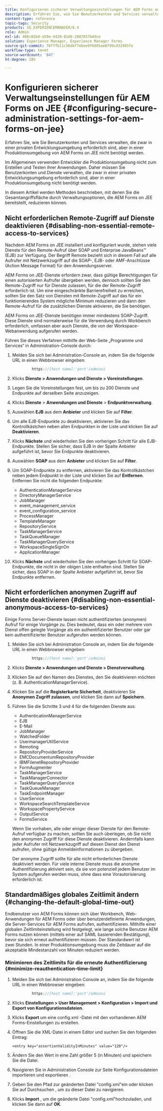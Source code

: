 ```yaml
---
title: Konfigurieren sicherer Verwaltungseinstellungen für AEM Forms on JEE
description: Erfahren Sie, wie Sie Benutzerkonten und Services verwalten, die zwar in einer privaten Entwicklungsumgebung erforderlich sind, aber in einer Produktionsumgebung von AEM Forms on JEE nicht benötigt werden.
content-type: reference
topic-tags: Security
products: SG_EXPERIENCEMANAGER/6.4
role: Admin
exl-id: 40bc01b4-a59e-4420-81d6-2887857bddce
solution: Experience Manager, Experience Manager Forms
source-git-commit: 76fffb11c56dbf7ebee9f6805ae0799cd32985fe
workflow-type: tm+mt
source-wordcount: '847'
ht-degree: 28%

---
```


# Konfigurieren sicherer Verwaltungseinstellungen für AEM Forms on JEE {#configuring-secure-administration-settings-for-aem-forms-on-jee}

Erfahren Sie, wie Sie Benutzerkonten und Services verwalten, die zwar in einer privaten Entwicklungsumgebung erforderlich sind, aber in einer Produktionsumgebung von AEM Forms on JEE nicht benötigt werden.

Im Allgemeinen verwenden Entwickler die Produktionsumgebung nicht zum Erstellen und Testen ihrer Anwendungen. Daher müssen Sie Benutzerkonten und Dienste verwalten, die zwar in einer privaten Entwicklungsumgebung erforderlich sind, aber in einer Produktionsumgebung nicht benötigt werden.

In diesem Artikel werden Methoden beschrieben, mit denen Sie die Gesamtangriffsfläche durch Verwaltungsoptionen, die AEM Forms on JEE bereitstellt, reduzieren können.

## Nicht erforderlichen Remote-Zugriff auf Dienste deaktivieren {#disabling-non-essential-remote-access-to-services}

Nachdem AEM Forms on JEE installiert und konfiguriert wurde, stehen viele Dienste für den Remote-Aufruf über SOAP und Enterprise JavaBeans™ (EJB) zur Verfügung. Der Begriff Remote bezieht sich in diesem Fall auf alle Aufrufer mit Netzwerkzugriff auf die SOAP-, EJB- oder AMF-Anschlüsse (Action Message Format) für den Anwendungsserver.

AEM Forms on JEE-Dienste erfordern zwar, dass gültige Berechtigungen für einen autorisierten Aufrufer übergeben werden, dennoch sollten Sie den Remote-Zugriff nur für Dienste zulassen, für die der Remote-Zugriff erforderlich ist. Um eine eingeschränkte Barrierefreiheit zu erreichen, sollten Sie den Satz von Diensten mit Remote-Zugriff auf das für ein funktionierendes System mögliche Minimum reduzieren und dann den Remote-Aufruf für die zusätzlichen Dienste aktivieren, die Sie benötigen.

AEM Forms on JEE-Dienste benötigen immer mindestens SOAP-Zugriff. Diese Dienste sind normalerweise für die Verwendung durch Workbench erforderlich, umfassen aber auch Dienste, die von der Workspace-Webanwendung aufgerufen werden.

Führen Sie dieses Verfahren mithilfe der Web-Seite „Programme und Services“ in Administration-Console durch:

1. Melden Sie sich bei Administration-Console an, indem Sie die folgende URL in einen Webbrowser eingeben:

   ```java
            https://[host name]:'port'/adminui
   ```

1. Klicks **Dienste > Anwendungen und Dienste > Voreinstellungen**.
1. Legen Sie die Voreinstellungen fest, um bis zu 200 Dienste und Endpunkte auf derselben Seite anzuzeigen.
1. Klicks **Dienste** > **Anwendungen und Dienste** > **Endpunktverwaltung**.
1. Auswählen **EJB** aus dem **Anbieter** und klicken Sie auf **Filter**.
1. Um alle EJB-Endpunkte zu deaktivieren, aktivieren Sie das Kontrollkästchen neben allen Endpunkten in der Liste und klicken Sie auf **Deaktivieren**.
1. Klicks **Nächste** und wiederholen Sie den vorherigen Schritt für alle EJB-Endpunkte. Stellen Sie sicher, dass EJB in der Spalte Anbieter aufgeführt ist, bevor Sie Endpunkte deaktivieren.
1. Auswählen **SOAP** aus dem **Anbieter** und klicken Sie auf **Filter**.
1. Um SOAP-Endpunkte zu entfernen, aktivieren Sie das Kontrollkästchen neben jedem Endpunkt in der Liste und klicken Sie auf **Entfernen**. Entfernen Sie nicht die folgenden Endpunkte:

   * AuthenticationManagerService
   * DirectoryManagerService
   * JobManager
   * event_management_service
   * event_configuration_service
   * ProcessManager
   * TemplateManager
   * RepositoryService
   * TaskManagerService
   * TaskQueueManager
   * TaskManagerQueryService
   * WorkspaceSingleSignOn
   * ApplicationManager

1. Klicks **Nächste** und wiederholen Sie den vorherigen Schritt für SOAP-Endpunkte, die nicht in der obigen Liste enthalten sind. Stellen Sie sicher, dass SOAP in der Spalte Anbieter aufgeführt ist, bevor Sie Endpunkte entfernen.

## Nicht erforderlichen anonymen Zugriff auf Dienste deaktivieren {#disabling-non-essential-anonymous-access-to-services}

Einige Forms Server-Dienste lassen nicht authentifizierten (anonymen) Aufruf für einige Vorgänge zu. Dies bedeutet, dass ein oder mehrere vom Dienst offen gelegte Vorgänge als ein authentifizierter Benutzer oder gar kein authentifizierter Benutzer aufgerufen werden können.

1. Melden Sie sich bei Administration Console an, indem Sie die folgende URL in einen Webbrowser eingeben:

   ```java
            https://[host name]:'port'/adminui
   ```

1. Klicks **Dienste > Anwendungen und Dienste > Dienstverwaltung**.
1. Klicken Sie auf den Namen des Dienstes, den Sie deaktivieren möchten (z. B. AuthenticationManagerService).
1. Klicken Sie auf die **Registerkarte Sicherheit**, deaktivieren Sie **Anonymen Zugriff zulassen**, und klicken Sie dann auf **Speichern**.
1. Führen Sie die Schritte 3 und 4 für die folgenden Dienste aus:

   * AuthenticationManagerService
   * EJB
   * E-Mail
   * JobManager
   * WatchedFolder
   * UsermanagerUtilService
   * Remoting
   * RepositoryProviderService
   * EMCDocumentumRepositoryProvider
   * IBMFilenetRepositoryProvider
   * FormAugmenter
   * TaskManagerService
   * TaskManagerConnector
   * TaskManagerQueryService
   * TaskQueueManager
   * TaskEndpointManager
   * UserService
   * WorkspaceSearchTemplateService
   * WorkspacePropertyService
   * OutputService
   * FormsService

   Wenn Sie vorhaben, alle oder einiger dieser Dienste für den Remote-Aufruf verfügbar zu machen, sollten Sie auch überlegen, ob Sie nicht den anonymen Zugriff für diese Dienste deaktivieren. Andernfalls kann jeder Aufrufer mit Netzwerkzugriff auf diesen Dienst den Dienst aufrufen, ohne gültige Anmeldeinformationen zu übergeben.

   Der anonyme Zugriff sollte für alle nicht erforderlichen Dienste deaktiviert werden. Für viele interne Dienste muss die anonyme Authentifizierung aktiviert sein, da sie von potenziell jedem Benutzer im System aufgerufen werden muss, ohne dass eine Vorautorisierung erforderlich ist.

## Standardmäßiges globales Zeitlimit ändern  {#changing-the-default-global-time-out}

Endbenutzer von AEM Forms können sich über Workbench, Web-Anwendungen für AEM Forms oder über benutzerdefinierte Anwendungen, die Server-Services für AEM Forms aufrufen, authentifizieren. Mithilfe einer globalen Zeitlimiteinstellung wird festgelegt, wie lange solche Benutzer AEM Forms nutzen können (mittels einer auf SAML basierenden Bestätigung), bevor sie sich erneut authentifizieren müssen. Der Standardwert ist zwei Stunden. In einer Produktionsumgebung muss die Zeitdauer auf die akzeptable Mindestanzahl von Minuten reduziert werden.

### Minimieren des Zeitlimits für die erneute Authentifizierung {#minimize-reauthentication-time-limit}

1. Melden Sie sich bei Administration Console an, indem Sie die folgende URL in einen Webbrowser eingeben:

   ```java
            https://[host name]:'port'/adminui
   ```

1. Klicks **Einstellungen > User Management > Konfiguration > Import und Export von Konfigurationsdateien**.
1. Klicks **Export** um eine config.xml -Datei mit den vorhandenen AEM Forms-Einstellungen zu erstellen.
1. Öffnen Sie die XML-Datei in einem Editor und suchen Sie den folgenden Eintrag:

   `<entry key="assertionValidityInMinutes" value="120"/>`

1. Ändern Sie den Wert in eine Zahl größer 5 (in Minuten) und speichern Sie die Datei.
1. Navigieren Sie in Administration Console zur Seite Konfigurationsdateien importieren und exportieren .
1. Geben Sie den Pfad zur geänderten Datei &quot;config.xml&quot;ein oder klicken Sie auf Durchsuchen , um zu dieser Datei zu navigieren.
1. Klicks **Import** , um die geänderte Datei &quot;config.xml&quot;hochzuladen, und klicken Sie dann auf **OK**.
